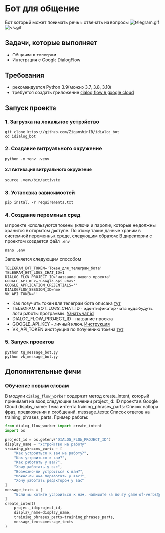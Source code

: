 # Бот для общение 
Бот который может понимать речь и отвечать на вопросы
![telegram.gif](git_media/telegram.gif)
![vk.gif](git_media/vk.gif)
## Задачи, которые выполняет
* Общение в телеграм 
* Интеграция с Google DialogFlow
## Требования 
* рекомендуется Python 3.9(можно З.7, 3.8, 3.10) 
* требуется создать приложение [dialog flow в google cloud](https://cloud.google.com/dialogflow/es/docs/quick/setup)
## Запуск проекта
### 1. Загрузка на локальное устройство 
```shell
git clone https://github.com/ZiganshinIB/idialog_bot
cd idialog_bot
```
### 2. Создание витруального окружение
```shell
python -m venv .venv
```
#### 2.1 Активация витруального окружение
```shell
source .venv/bin/activate
```
### 3. Установка зависимостей
```shell
pip install -r requirements.txt
```
### 4. Создание переменых сред
В проекте используются токены (ключи и пароли), которые не должны хранится в открытом доступе. По этому такие данные храним в системной переменных среде, следующим образом:
В директории с проектом создается файл `.env`
```shell
nano .env
```
Заполняется следующим способом
```text
TELEGRAM_BOT_TOKEN='Токен_для_телеграм_бота'
TELEGRAM_BOT_LOGS_CHAT_ID=1
DIALOG_FLOW_PROJECT_ID='название вашего проекта'
GOOGLE_API_KEY='Google api ключ'
GOOGLE_APPLICATION_CREDENTIALS=''
DIALOGFLOW_SESSION_ID='me'
VK_API_TOKEN=''
```
* Как получить токен для телеграм бота описана [тут](https://core.telegram.org/bots#how-do-i-create-a-bot)
* TELEGRAM_BOT_LOGS_CHAT_ID - идентификатор чата куда будуть логи работы программы. [Узнать чат id](https://docs.leadconverter.su/faq/populyarnye-voprosy/telegram/kak-uznat-id-telegram-gruppy-chata)
* DIALOG_FLOW_PROJECT_ID - название проекта
* GOOGLE_API_KEY - личный ключ. [Инструкция](https://cloud.google.com/docs/authentication/api-keys)
* VK_API_TOKEN инструкция по получению токена [тут](https://vk.com/@vksoftred-kak-poluchit-token-soobschestva-vkontakte)


### 5. Запуск проектов
```shell
python tg_message_bot.py
python vk_message_bot.py
```

## Дополнительные фичи
### Обучение новым словам 
В модули ```dialog_flow_worker``` содержит метод create_intent, который принимает на вход следующие значении
project_id: ID проекта в Google Cloud
display_name: Тема интента
training_phrases_parts: Список набора фраз, предложении и сообщений.
message_texts: Список ответов на training_phrases_parts.
Пример работы:
```python
from dialog_flow_worker import create_intent
import os

project_id = os.getenv('DIALOG_FLOW_PROJECT_ID')
display_name = "Устройство на работу"
training_phrases_parts = [
    "Как устроиться к вам на работу?",
    "Как устроиться к вам?",
    "Как работать у вас?",
    "Хочу работать у вас",
    "Возможно-ли устроиться к вам?",
    "Можно-ли мне поработать у вас?",
    "Хочу работать редактором у вас"
]
message_texts = [
    "Если вы хотите устроиться к нам, напишите на почту game-of-verbs@gmail.com мини-эссе о себе и прикрепите ваше портфолио.",
]
create_intent(
    project_id=project_id,
    display_name=display_name,
    training_phrases_parts=training_phrases_parts,
    message_texts=message_texts
)
```
